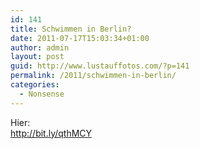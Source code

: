 ```yaml
---
id: 141
title: Schwimmen in Berlin?
date: 2011-07-17T15:03:34+01:00
author: admin
layout: post
guid: http://www.lustauffotos.com/?p=141
permalink: /2011/schwimmen-in-berlin/
categories:
  - Nonsense
---
```

Hier:  
<http://bit.ly/qthMCY>
